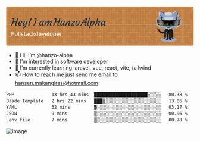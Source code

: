 ![Header](./github-header-image.png)

- 👋 Hi, I’m @hanzo-alpha
- 👀 I’m interested in software developer
- 🌱 I’m currently learning laravel, vue, react, vite, tailwind
- 📫 How to reach me just send me email to hansen.makangiras@hotmail.com 

<!---
hanzo-alpha/hanzo-alpha is a ✨ special ✨ repository because its `README.md` (this file) appears on your GitHub profile.
You can click the Preview link to take a look at your changes.
--->

<!--START_SECTION:waka-->

```txt
PHP              13 hrs 43 mins  ████████████████████░░░░░   80.38 %
Blade Template   2 hrs 22 mins   ███▒░░░░░░░░░░░░░░░░░░░░░   13.86 %
YAML             32 mins         ▓░░░░░░░░░░░░░░░░░░░░░░░░   03.17 %
JSON             9 mins          ▒░░░░░░░░░░░░░░░░░░░░░░░░   00.96 %
.env file        7 mins          ▒░░░░░░░░░░░░░░░░░░░░░░░░   00.78 %
```

<!--END_SECTION:waka-->

![image](https://github.com/hanzo-alpha/hanzo-alpha/assets/111342797/c4bd2977-6123-4017-8652-6e166259b484)


